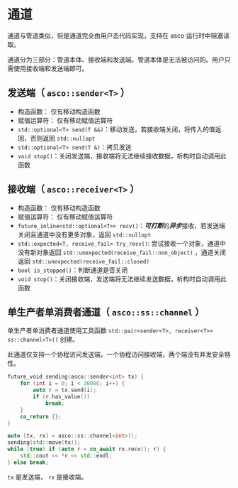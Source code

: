 # 通道

通道与管道类似，但是通道完全由用户态代码实现，支持在 asco 运行时中阻塞读取。

通道分为三部分：管道本体、接收端和发送端。管道本体是无法被访问的。用户只需使用接收端和发送端即可。

## 发送端（ `asco::sender<T>` ）

* 构造函数： 仅有移动构造函数
* 赋值运算符： 仅有移动赋值运算符
* `std::optional<T> send(T &&)`：移动发送，若接收端关闭，将传入的值返回，否则返回 `std::nullopt`
* `std::optional<T> send(T &)`：拷贝发送
* `void stop()`：关闭发送端，接收端将无法继续接收数据，析构时自动调用此函数

## 接收端（ `asco::receiver<T>` ）

* 构造函数： 仅有移动构造函数
* 赋值运算符： 仅有移动赋值运算符
* `future_inline<std::optional<T>> recv()`：***可打断***的***异步***接收，若发送端关闭且通道中没有更多对象，返回 `std::nullopt`
* `std::expected<T, receive_fail> try_recv()`: 尝试接收一个对象，通道中没有新对象返回 `std::unexpected(receive_fail::non_object)`
    ，通道关闭返回 `std::unexpected(receive_fail::closed)`
* `bool is_stopped()`：判断通道是否关闭
* `void stop()`：关闭接收端，发送端将无法继续发送数据，析构时自动调用此函数

## 单生产者单消费者通道（ `asco::ss::channel` ）

单生产者单消费者通道使用工具函数 `std::pair<sender<T>, receiver<T>> ss::channel<T>()` 创建。

此通道仅支持一个协程访问发送端，一个协程访问接收端，两个端没有并发安全特性。

```c++
future_void sending(asco::sender<int> tx) {
    for (int i = 0; i < 30000; i++) {
        auto r = tx.send(i);
        if (r.has_value())
            break;
    }
    co_return {};
}

auto [tx, rx] = asco::ss::channel<int>();
sending(std::move(tx));
while (true) if (auto r = co_await rx.recv(); r) {
    std::cout << *r << std::endl;
} else break;
```

`tx` 是发送端， `rx` 是接收端。
